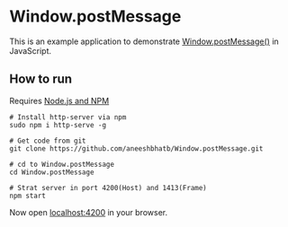 # Window.postMessage
This is an example application to demonstrate [Window.postMessage()](https://developer.mozilla.org/en-US/docs/Web/API/Window/postMessage) in JavaScript.

## How to run
Requires [Node.js and NPM](https://nodejs.org/en/download/)
```
# Install http-server via npm
sudo npm i http-serve -g

# Get code from git
git clone https://github.com/aneeshbhatb/Window.postMessage.git

# cd to Window.postMessage
cd Window.postMessage

# Strat server in port 4200(Host) and 1413(Frame)
npm start
```
Now open [localhost:4200](http://localhost:4200) in your browser.
